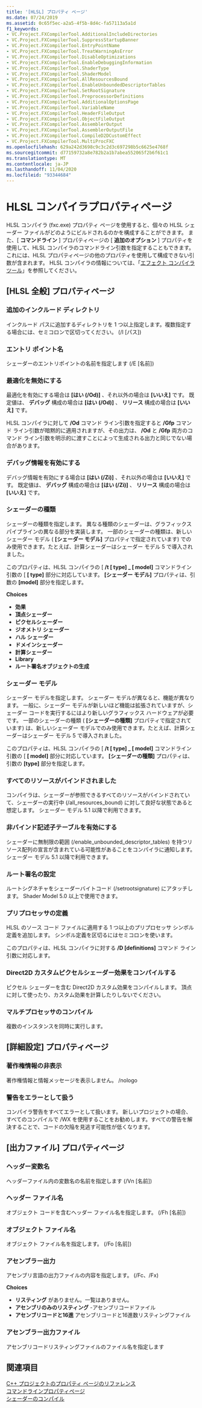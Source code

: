 ```yaml
---
title: '[HLSL] プロパティ ページ'
ms.date: 07/24/2019
ms.assetid: 0c65f5ec-a2a5-4f5b-8d4c-fa57113a5a1d
f1_keywords:
- VC.Project.FXCompilerTool.AdditionalIncludeDirectories
- VC.Project.FXCompilerTool.SuppressStartupBanner
- VC.Project.FXCompilerTool.EntryPointName
- VC.Project.FXCompilerTool.TreatWarningAsError
- VC.Project.FXCompilerTool.DisableOptimizations
- VC.Project.FXCompilerTool.EnableDebuggingInformation
- VC.Project.FXCompilerTool.ShaderType
- VC.Project.FXCompilerTool.ShaderModel
- VC.Project.FXCompilerTool.AllResourcesBound
- VC.Project.FXCompilerTool.EnableUnboundedDescriptorTables
- VC.Project.FXCompilerTool.SetRootSignature
- VC.Project.FXCompilerTool.PreprocessorDefinitions
- VC.Project.FXCompilerTool.AdditionalOptionsPage
- VC.Project.FXCompilerTool.VariableName
- VC.Project.FXCompilerTool.HeaderFileOutput
- VC.Project.FXCompilerTool.ObjectFileOutput
- VC.Project.FXCompilerTool.AssemblerOutput
- VC.Project.FXCompilerTool.AssemblerOutputFile
- VC.Project.FXCompilerTool.CompileD2DCustomEffect
- VC.Project.FXCompilerTool.MultiProcFXC
ms.openlocfilehash: 629a242d3698c9c3c2d3c697298b5c6625e4768f
ms.sourcegitcommit: d77159732a8e782b2a1b7abea552065f2b6f61c1
ms.translationtype: MT
ms.contentlocale: ja-JP
ms.lasthandoff: 11/04/2020
ms.locfileid: "93344684"
---
```

# <a name="hlsl-compiler-property-pages"></a>HLSL コンパイラプロパティページ

HLSL コンパイラ (fxc.exe) プロパティ ページを使用すると、個々の HLSL シェーダー ファイルがどのようにビルドされるのかを構成することができます。 また、[ **コマンドライン** ] プロパティページの [ **追加のオプション** ] プロパティを使用して、HLSL コンパイラのコマンドライン引数を指定することもできます。これには、HLSL プロパティページの他のプロパティを使用して構成できない引数が含まれます。 HLSL コンパイラの情報については、「[エフェクト コンパイラ ツール](/windows/win32/direct3dtools/fxc)」を参照してください。

## <a name="hlsl-general-property-page"></a>[HLSL 全般] プロパティページ

### <a name="additional-include-directories"></a>追加のインクルード ディレクトリ

インクルード パスに追加するディレクトリを 1 つ以上指定します。複数指定する場合には、セミコロンで区切ってください。 (/I [パス])

### <a name="entrypoint-name"></a>エントリ ポイント名

シェーダーのエントリポイントの名前を指定します (/E [名前])

### <a name="disable-optimizations"></a>最適化を無効にする

最適化を有効にする場合は **[はい (/Od)]** 、それ以外の場合は **[いいえ]** です。 既定値は、 **デバッグ** 構成の場合は **[はい (/Od)]** 、 **リリース** 構成の場合は **[いいえ]** です。

HLSL コンパイラに対して **/Od** コマンド ライン引数を指定すると **/Gfp** コマンド ライン引数が暗黙的に適用されますが、その出力は、 **/Od** と **/Gfp** 両方のコマンド ライン引数を明示的に渡すことによって生成される出力と同じでない場合があります。

### <a name="enable-debugging-information"></a>デバッグ情報を有効にする

デバッグ情報を有効にする場合は **[はい (/Zi)]** 、それ以外の場合は **[いいえ]** です。 既定値は、 **デバッグ** 構成の場合は **[はい (/Zi)]** 、 **リリース** 構成の場合は **[いいえ]** です。

### <a name="shader-type"></a>シェーダーの種類

シェーダーの種類を指定します。 異なる種類のシェーダーは、グラフィックス パイプラインの異なる部分を実装します。 一部のシェーダーの種類は、新しいシェーダー モデル ( **[シェーダー モデル]** プロパティで指定されています) でのみ使用できます。たとえば、計算シェーダーはシェーダー モデル 5 で導入されました。

このプロパティは、HLSL コンパイラの [ **/t \[ type] _ \[ model]** コマンドライン引数の [ **\[ type]** 部分に対応しています。 **[シェーダー モデル]** プロパティは、引数の **[model]** 部分を指定します。

**Choices**

- **効果**
- **頂点シェーダー**
- **ピクセルシェーダー**
- **ジオメトリ シェーダー**
- **ハル シェーダー**
- **ドメインシェーダー**
- **計算シェーダー**
- **Library**
- **ルート署名オブジェクトの生成**

### <a name="shader-model"></a>シェーダー モデル

シェーダー モデルを指定します。 シェーダー モデルが異なると、機能が異なります。 一般に、シェーダー モデルが新しいほど機能は拡張されていますが、シェーダー コードを実行するにはより新しいグラフィックス ハードウェアが必要です。 一部のシェーダーの種類 ( **[シェーダーの種類]** プロパティで指定されています) は、新しいシェーダー モデルでのみ使用できます。たとえば、計算シェーダーはシェーダー モデル 5 で導入されました。

このプロパティは、HLSL コンパイラの [ **/t \[ type] _ \[ model]** コマンドライン引数の [ **\[ model]** 部分に対応しています。 **[シェーダーの種類]** プロパティは、引数の **[type]** 部分を指定します。

### <a name="all-resources-bound"></a>すべてのリソースがバインドされました

コンパイラは、シェーダーが参照できるすべてのリソースがバインドされていて、シェーダーの実行中 (/all_resources_bound) に対して良好な状態であると想定します。 シェーダー モデル 5.1 以降で利用できます。

### <a name="enable-unbounded-descriptor-tables"></a>非バインド記述子テーブルを有効にする

シェーダーに無制限の範囲 (/enable_unbounded_descriptor_tables) を持つリソース配列の宣言が含まれている可能性があることをコンパイラに通知します。 シェーダー モデル 5.1 以降で利用できます。

### <a name="set-root-signature"></a>ルート署名の設定

ルートシグネチャをシェーダーバイトコード (/setrootsignature) にアタッチします。 Shader Model 5.0 以上で使用できます。

### <a name="preprocessor-definitions"></a>プリプロセッサの定義

HLSL のソース コード ファイルに適用する 1 つ以上のプリプロセッサ シンボル定義を追加します。 シンボル定義を区切るにはセミコロンを使います。

このプロパティは、HLSL コンパイラに対する **/D \[definitions]** コマンド ライン引数に対応します。

### <a name="compile-a-direct2d-custom-pixel-shader-effect"></a>Direct2D カスタムピクセルシェーダー効果をコンパイルする

ピクセル シェーダーを含む Direct2D カスタム効果をコンパイルします。 頂点に対して使ったり、カスタム効果を計算したりしないでください。

### <a name="multi-processor-compilation"></a>マルチプロセッサのコンパイル

複数のインスタンスを同時に実行します。

## <a name="advanced-property-page"></a>[詳細設定] プロパティページ

### <a name="suppress-startup-banner"></a>著作権情報の非表示

著作権情報と情報メッセージを表示しません。 /nologo

### <a name="treat-warnings-as-errors"></a>警告をエラーとして扱う

コンパイラ警告をすべてエラーとして扱います。 新しいプロジェクトの場合、すべてのコンパイルで /WX を使用することをお勧めします。すべての警告を解決することで、コードの欠陥を見逃す可能性が低くなります。

## <a name="output-files-property-page"></a>[出力ファイル] プロパティページ

### <a name="header-variable-name"></a>ヘッダー変数名

ヘッダーファイル内の変数名の名前を指定します (/Vn [名前])

### <a name="header-file-name"></a>ヘッダー ファイル名

オブジェクト コードを含むヘッダー ファイル名を指定します。 (/Fh [名前])

### <a name="object-file-name"></a>オブジェクト ファイル名

オブジェクト ファイル名を指定します。 (/Fo [名前])

### <a name="assembler-output"></a>アセンブラー出力

アセンブリ言語の出力ファイルの内容を指定します。 (/Fc、/Fx)

**Choices**

- **リスティング** がありません。一覧はありません。
- **アセンブリのみのリスティング** -アセンブリコードファイル
- **アセンブリコードと16進** アセンブリコードと16進数リスティングファイル

### <a name="assembler-output-file"></a>アセンブラー出力ファイル

アセンブリコードリスティングファイルのファイル名を指定します

## <a name="see-also"></a>関連項目

[C++ プロジェクトのプロパティ ページのリファレンス](property-pages-visual-cpp.md)<br>
[コマンドラインプロパティページ](command-line-property-pages.md)<br>
[シェーダーのコンパイル](/windows/win32/direct3dhlsl/dx-graphics-hlsl-part1)
